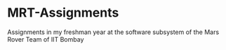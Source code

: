 # MRT-Assignments
Assignments in my freshman year at the software subsystem of the Mars Rover Team of IIT Bombay
